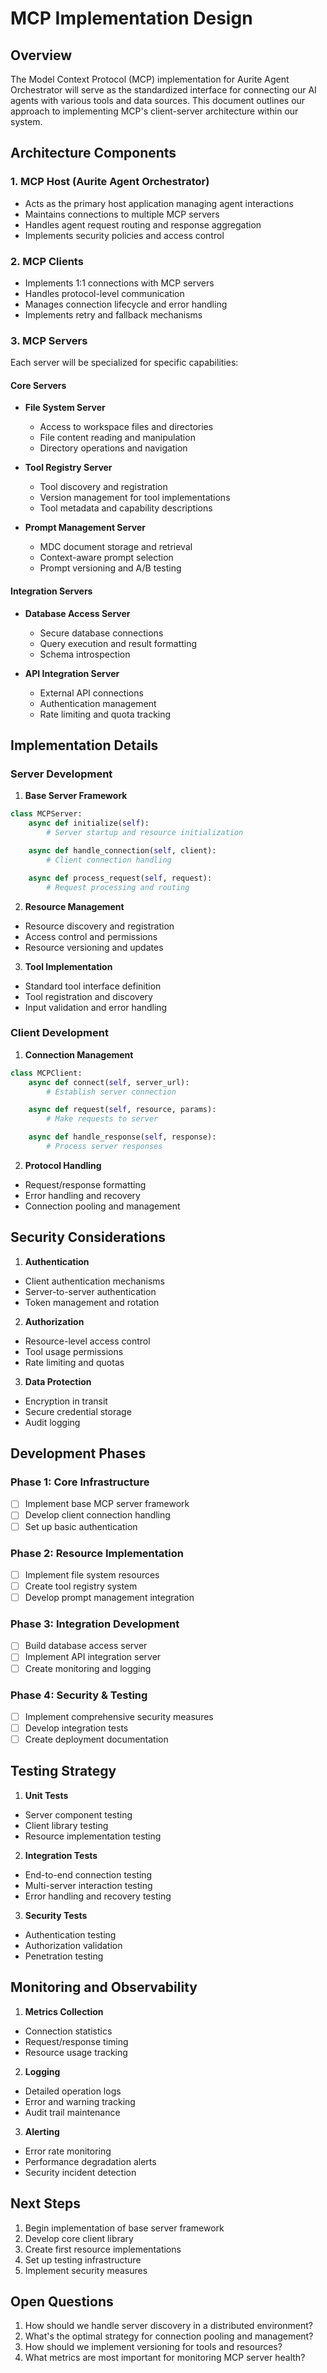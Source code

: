 # MCP Implementation Design

## Overview

The Model Context Protocol (MCP) implementation for Aurite Agent Orchestrator will serve as the standardized interface for connecting our AI agents with various tools and data sources. This document outlines our approach to implementing MCP's client-server architecture within our system.

## Architecture Components

### 1. MCP Host (Aurite Agent Orchestrator)

- Acts as the primary host application managing agent interactions
- Maintains connections to multiple MCP servers
- Handles agent request routing and response aggregation
- Implements security policies and access control

### 2. MCP Clients

- Implements 1:1 connections with MCP servers
- Handles protocol-level communication
- Manages connection lifecycle and error handling
- Implements retry and fallback mechanisms

### 3. MCP Servers

Each server will be specialized for specific capabilities:

#### Core Servers

- **File System Server**

  - Access to workspace files and directories
  - File content reading and manipulation
  - Directory operations and navigation

- **Tool Registry Server**

  - Tool discovery and registration
  - Version management for tool implementations
  - Tool metadata and capability descriptions

- **Prompt Management Server**
  - MDC document storage and retrieval
  - Context-aware prompt selection
  - Prompt versioning and A/B testing

#### Integration Servers

- **Database Access Server**

  - Secure database connections
  - Query execution and result formatting
  - Schema introspection

- **API Integration Server**
  - External API connections
  - Authentication management
  - Rate limiting and quota tracking

## Implementation Details

### Server Development

1. **Base Server Framework**

```python
class MCPServer:
    async def initialize(self):
        # Server startup and resource initialization

    async def handle_connection(self, client):
        # Client connection handling

    async def process_request(self, request):
        # Request processing and routing
```

2. **Resource Management**

- Resource discovery and registration
- Access control and permissions
- Resource versioning and updates

3. **Tool Implementation**

- Standard tool interface definition
- Tool registration and discovery
- Input validation and error handling

### Client Development

1. **Connection Management**

```python
class MCPClient:
    async def connect(self, server_url):
        # Establish server connection

    async def request(self, resource, params):
        # Make requests to server

    async def handle_response(self, response):
        # Process server responses
```

2. **Protocol Handling**

- Request/response formatting
- Error handling and recovery
- Connection pooling and management

## Security Considerations

1. **Authentication**

- Client authentication mechanisms
- Server-to-server authentication
- Token management and rotation

2. **Authorization**

- Resource-level access control
- Tool usage permissions
- Rate limiting and quotas

3. **Data Protection**

- Encryption in transit
- Secure credential storage
- Audit logging

## Development Phases

### Phase 1: Core Infrastructure

- [ ] Implement base MCP server framework
- [ ] Develop client connection handling
- [ ] Set up basic authentication

### Phase 2: Resource Implementation

- [ ] Implement file system resources
- [ ] Create tool registry system
- [ ] Develop prompt management integration

### Phase 3: Integration Development

- [ ] Build database access server
- [ ] Implement API integration server
- [ ] Create monitoring and logging

### Phase 4: Security & Testing

- [ ] Implement comprehensive security measures
- [ ] Develop integration tests
- [ ] Create deployment documentation

## Testing Strategy

1. **Unit Tests**

- Server component testing
- Client library testing
- Resource implementation testing

2. **Integration Tests**

- End-to-end connection testing
- Multi-server interaction testing
- Error handling and recovery testing

3. **Security Tests**

- Authentication testing
- Authorization validation
- Penetration testing

## Monitoring and Observability

1. **Metrics Collection**

- Connection statistics
- Request/response timing
- Resource usage tracking

2. **Logging**

- Detailed operation logs
- Error and warning tracking
- Audit trail maintenance

3. **Alerting**

- Error rate monitoring
- Performance degradation alerts
- Security incident detection

## Next Steps

1. Begin implementation of base server framework
2. Develop core client library
3. Create first resource implementations
4. Set up testing infrastructure
5. Implement security measures

## Open Questions

1. How should we handle server discovery in a distributed environment?
2. What's the optimal strategy for connection pooling and management?
3. How should we implement versioning for tools and resources?
4. What metrics are most important for monitoring MCP server health?
